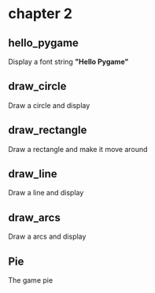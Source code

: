 # chapter 2

## hello_pygame

Display a font string **"Hello Pygame"**

## draw_circle

Draw a circle and display

## draw_rectangle

Draw a rectangle and make it move around

## draw_line

Draw a line and display

## draw_arcs

Draw a arcs and display

## Pie

The game pie